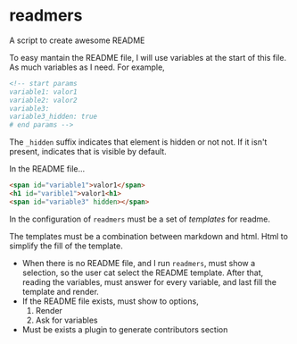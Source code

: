 # readmers

A script to create awesome README

To easy mantain the README file, I will use variables at the start of this file. As much variables as I need. For example,

```html
<!-- start params
variable1: valor1
variable2: valor2
variable3:
variable3_hidden: true
# end params -->
```

The `_hidden` suffix indicates that element is hidden or not not. If it isn't present, indicates that is visible by default.

In the README file...

```html
<span id="variable1">valor1</span>
<h1 id="varible1">valor1<h1>
<span id="variable3" hidden></span>
```

In the configuration of `readmers` must be a set of *templates* for readme.

The templates  must be a combination between markdown and html. Html to simplify the fill of the template.

* When there is no README file, and I run `readmers`, must show a selection, so the user cat select the README template. After that, reading the variables, must answer for every variable, and last fill the template and render.
* If the README file exists, must show to options,
    1. Render
    2. Ask for variables
* Must be exists a plugin to generate contributors section
